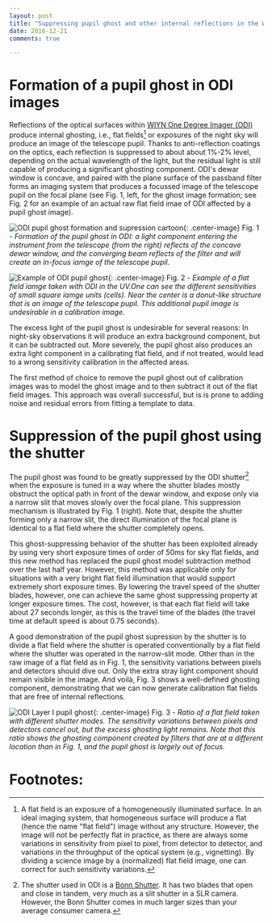 ```yaml
---
layout: post
title: "Suppressing pupil ghost and other internal reflections in the WIYN One Degree Imager"
date: 2016-12-21
comments: true

---
```


Formation of a pupil ghost in ODI images
===

Reflections of the optical surfaces within [WIYN One Degree Imager (ODI)](http://www.wiyn.org/ODI/index.html) produce internal ghosting, i.e., flat fields[^1] or exposures of the night sky will produce an image of the telescope pupil. Thanks to anti-reflection coatings on the optics, each reflection is suppressed to about about 1%-2% level, depending on the actual wavelength of the light, but the residual light is still capable of producing a significant ghosting component. ODI's dewar window is concave, and paired with the plane surface of the passband filter forms an imaging system that produces a focussed image of the telescope pupil on the focal plane (see Fig. 1, left, for the ghost image formation; see Fig. 2 for an example of an actual raw flat field imae of ODI affected by a pupil ghost image). 


![ODI pupil ghost formation and supression cartoon]({{Site.url}}/assets/images/2016/odishutterpupilghostsupression.png){: .center-image}
Fig. 1 - *Formation of the pupil ghost in ODI: a light component entering the instrument from the telescope (from the right) reflects of the concave dewar window, and the converging beam reflects of the filter and will create an in-focus iamge of the telescope pupil.*


![Example of ODI pupil ghost]({{Site.url}}/assets/images/2016/odi_pupilghost_layerII.png){: .center-image}
Fig. 2 - *Example of a flat field iamge taken with ODI in the UV.One can see the different sensitivities of small square iamge units (cells). Near the center is a donut-like structure that is an image of the telescope pupil. This additional pupil image is undesirable in a calibration image.*

The excess light of the pupil ghost is undesirable for several reasons: In night-sky observations it will produce an extra background component, but it can be subtracted out. More severely, the pupil ghost also produces an extra light component in a calibrating flat field, and if not treated, would lead to a wrong sensitivity calibration in the affected areas. 

The first method of choice to remove the pupil ghost out of calibration images was to model the ghost image and to then subtract it out of the flat field images. This approach was overall successful, but is is prone to adding noise and residual errors from fitting a template to data. 


Suppression of the pupil ghost using the shutter
===

The pupil ghost was found to be greatly suppressed by the ODI shutter[^2] when the exposure is tuned in a way where the shutter blades mostly obstruct the optical path in front of the dewar window, and expose only via a narrow slit that moves slowly over the focal plane. This suppression mechanism is illustrated by Fig. 1 (right). Note that, despite the shutter forming only a narrow slit, the direct illumination of the focal plane is identical to a flat field where the shutter completely opens.

This ghost-suppressing behavior of the shutter has been exploited already by using very short exposure times of order of 50ms for sky flat fields, and this new method has replaced the pupil ghost model subtraction method over the last half year. However, this method was applicable only for situations with a very bright flat field illumination that would support extremely short exposure times. By lowering the travel speed of the shutter blades, however, one can achieve the same ghost suppressing property at longer exposure times. The cost, however, is that each flat field will take about 27 seconds longer, as this is the travel time of the blades (the travel time at default speed is about 0.75 seconds). 

A good demonstration of the pupil ghost supression by the shutter is to divide a flat field where the shutter is operated conventionally by a flat field where the shutter was operated in the narrow-slit mode. Other than in the raw image of a flat field as in Fig. 1, the sensitivity variations between pixels and detectors should dive out. Only the extra stray light component should remain visible in the image. And voilà, Fig. 3 shows a well-defined ghosting component, demonstrating that we can now generate calibration flat fields that are free of internal reflections. 

![ODI Layer I pupil ghost]({{Site.url}}/assets/images/2016/odi_layeronepg.png){: .center-image}
Fig. 3 - *Ratio of a flat field taken with different shutter modes. The sensitivity variations between pixels and detectors cancel out, but the excess ghosting light remains. Note that this ratio shows the ghosting component created by filters that are at a different location than in Fig. 1, and the pupil ghost is largely out of focus.*


Footnotes:
===

[^1]: A flat field is an exposure of a homogeneously illuminated surface. In an ideal imaging system, that homogeneous surface will produce a flat  (hence the name "flat field") image without any structure. However, the image will not be perfectly flat in practice, as there are always some variations in sensitivity from pixel to pixel, from detector to detector, and variations in the throughput of the optical system (e.g., vignetting). By dividing a science image by a (normalized) flat field image, one can correct for such sensitivity variations.

[^2]: The shutter used in ODI is a [Bonn Shutter](http://www.bonn-shutter.de/). It has two blades that open and close in tandem, very much as a slit shutter in a SLR camera. However, the Bonn Shutter comes in much larger sizes than your average consumer camera.
